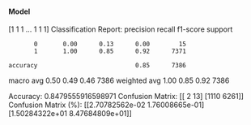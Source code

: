 #### Model
[1 1 1 ... 1 1 1]
Classification Report:
              precision    recall  f1-score   support

           0       0.00      0.13      0.00        15
           1       1.00      0.85      0.92      7371

    accuracy                           0.85      7386
   macro avg       0.50      0.49      0.46      7386
weighted avg       1.00      0.85      0.92      7386

Accuracy: 0.8479555916598971
Confusion Matrix:
[[   2   13]
 [1110 6261]]
Confusion Matrix (%):
[[2.70782562e-02 1.76008665e-01]
 [1.50284322e+01 8.47684809e+01]]
